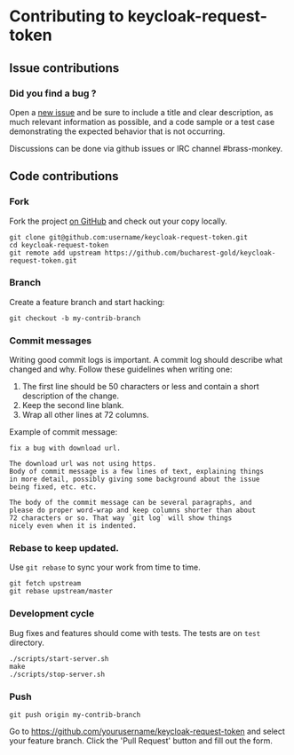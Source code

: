 # Contributing to keycloak-request-token

## Issue contributions

### Did you find a bug ?

Open a [new issue](https://github.com/bucharest-gold/keycloak-request-token/issues/new)
and be sure to include a title and clear description, as much relevant information
as possible, and a code sample or a test case demonstrating the expected behavior
that is not occurring.

Discussions can be done via github issues or IRC channel #brass-monkey.

## Code contributions

### Fork

Fork the project [on GitHub](https://github.com/bucharest-gold/keycloak-request-token)
and check out your copy locally.

```
git clone git@github.com:username/keycloak-request-token.git
cd keycloak-request-token
git remote add upstream https://github.com/bucharest-gold/keycloak-request-token.git
```

### Branch

Create a feature branch and start hacking:

```
git checkout -b my-contrib-branch
```

### Commit messages

Writing good commit logs is important. A commit log should describe what
changed and why. Follow these guidelines when writing one:

1. The first line should be 50 characters or less and contain a short
   description of the change.
2. Keep the second line blank.
3. Wrap all other lines at 72 columns.

Example of commit message:

```
fix a bug with download url.

The download url was not using https.
Body of commit message is a few lines of text, explaining things
in more detail, possibly giving some background about the issue
being fixed, etc. etc.

The body of the commit message can be several paragraphs, and
please do proper word-wrap and keep columns shorter than about
72 characters or so. That way `git log` will show things
nicely even when it is indented.
```

### Rebase to keep updated.

Use `git rebase` to sync your work from time to time.

```
git fetch upstream
git rebase upstream/master
```

### Development cycle

Bug fixes and features should come with tests.
The tests are on `test` directory.

```
./scripts/start-server.sh
make
./scripts/stop-server.sh
```

### Push

```
git push origin my-contrib-branch
```

Go to https://github.com/yourusername/keycloak-request-token and select your feature branch.
Click the 'Pull Request' button and fill out the form.
